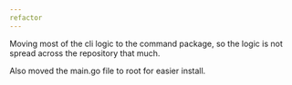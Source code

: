```yaml
---
refactor
---
```


Moving most of the cli logic to the command package, so the logic is not spread across the repository that much.

Also moved the main.go file to root for easier install.

